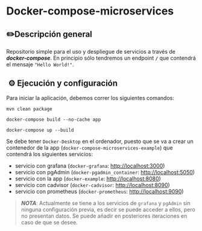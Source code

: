 # Docker-compose-microservices

## ✏️Descripción general
 Repositorio simple para el uso y despliegue de servicios a través de ***docker-compose***.
En principio sólo tendremos un endpoint **`/`** que contendrá el mensaje `"Hello World!"`.

## ️ ⚙️ Ejecución ️y configuración
Para iniciar la aplicación, debemos correr los siguientes comandos:
```
mvn clean package
```
```
docker-compose build --no-cache app
```
```
docker-compose up --build
```
Se debe tener `Docker-Desktop` en el ordenador, puesto que se va a crear un contenedor de la app (`docker-compose-microservices-example`)
que contendrá los siguientes servicios:
- servicio con grafana (`docker-grafana`: [http://localhost:3000](http://localhost:3000))
- servicio con pgAdmin (`docker-pgadmin_container`: [http://localhost:5050](http://localhost:5050))
- servicio con la app (`docker-example`: [http://localhost:8080](http://localhost:8080))
- servicio con cadvisor (`docker-cadvisor`: [http://localhost:8090](http://localhost:8090))
- servicio con prometheus (`docker-prometheus`: [http://localhost:9090](http://localhost:9090))

> ***NOTA***: Actualmente se tiene a los servicios de `grafana` y `pgAdmin` sin ninguna configuración previa, es
> decir se puede acceder a ellos, pero no presentan datos. Se puede añadir en posteriores iteraciones en caso de 
> que se desee.

